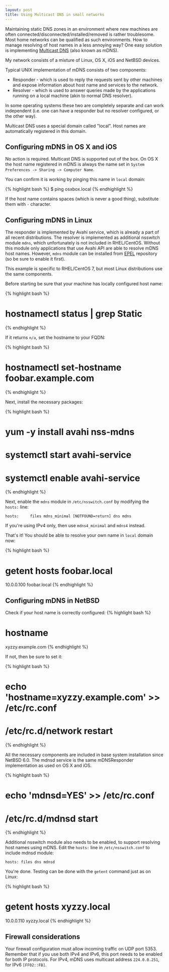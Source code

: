 ```yaml
---
layout: post
title: Using Multicast DNS in small networks
---
```


Maintaining static DNS zones in an environment where new machines are often connected/disconnected/installed/removed is rather troublesome. Most home networks can be qualified as such environments. How to manage resolving of host names in a less annoying way? One easy solution is implementing [Multicast DNS](http://tools.ietf.org/html/rfc6762) (also known as mDNS).

<!-- more -->
My network consists of a mixture of Linux, OS X, iOS and NetBSD devices.

Typical UNIX implementation of mDNS consists of two components:
- Responder - which is used to reply the requests sent by other machines and expose information about host name and services to the network. 
- Resolver - which is used to answer queries made by the applications running on a local machine (akin to normal DNS resolver).

In some operating systems these two are completely separate and can work independent (i.e. one can have a responder but no resolver configured, or the other way).

Multicast DNS uses a special domain called "local". Host names are automatically registered in this domain.

## Configuring mDNS in OS X and iOS

No action is required. Multicast DNS is supported out of the box. On OS X the host name registered in mDNS is always the name set in `System Preferences -> Sharing -> Computer Name`.

You can confirm it is working by pinging this name in `local` domain:

{% highlight bash %}
$ ping osxbox.local
{% endhighlight %}

If the host name contains spaces (which is never a good thing), substitute them with `-` character.

## Configuring mDNS in Linux

The responder is implemented by Avahi service, which is already a part of all recent distributions. The resolver is implemented as additional nsswitch module `mdns`, which unfortunately is not included in RHEL/CentOS. Without this module only applications that use Avahi API are able to resolve mDNS host names. However, `mdns` module can be installed from [EPEL](https://fedoraproject.org/wiki/EPEL) repository (so be sure to enable it first).

This example is specific to RHEL/CentOS 7, but most Linux distributions use the same components.

Before starting be sure that your machine has locally configured host name:

{% highlight bash %}
# hostnamectl status | grep Static
{% endhighlight %}

If it returns `n/a`, set the hostname to your FQDN:

{% highlight bash %}
# hostnamectl set-hostname foobar.example.com 
{% endhighlight %}

Next, install the necessary packages:
 
{% highlight bash %}
# yum -y install avahi nss-mdns
# systemctl start avahi-service
# systemctl enable avahi-service
{% endhighlight %}

Next, enable the `mdns` module in `/etc/nsswitch.conf` by modifying the `hosts:` line:

`hosts:		files mdns_minimal [NOTFOUND=return] dns mdns`

If you're using IPv4 only, then use `mdns4_minimal` and `mdns4` instead.

That's it! You should be able to resolve your own name in `local` domain now:

{% highlight bash %}
# getent hosts foobar.local
10.0.0.100	foobar.local
{% endhighlight %}

## Configuring mDNS in NetBSD

Check if your host name is correctly configured:
{% highlight bash %}
# hostname
xyzzy.example.com
{% endhighlight %}

If not, then be sure to set it:

{% highlight bash %}
# echo 'hostname=xyzzy.example.com' >> /etc/rc.conf
# /etc/rc.d/network restart
{% endhighlight %}

All the necessary components are included in base system installation since NetBSD 6.0. The mdnsd service is the same mDNSResponder implementation as used on OS X and iOS.  

{% highlight bash %}
# echo 'mdnsd=YES' >> /etc/rc.conf
# /etc/rc.d/mdnsd start
{% endhighlight %}

Additional nsswitch module also needs to be enabled, to support resolving host names using mDNS. Edit the `hosts:` line in `/etc/nsswitch.conf` to include mdnsd module:

`hosts: files dns mdnsd`

You're done. Testing can be done with the `getent` command just as on Linux:

{% highlight bash %}
# getent hosts xyzzy.local
10.0.0.110	xyzzy.local
{% endhighlight %}

## Firewall considerations

Your firewall configuration must allow incoming traffic on UDP port 5353. Remember that if you use both IPv4 and IPv6, this port needs to be enabled for both IP protocols. For IPv4, mDNS uses multicast address `224.0.0.251`, for IPv6 `[FF02::FB]`.

